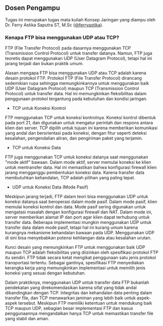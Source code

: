 ## Dosen Pengampu
Tugas ini merupakan tugas mata kuliah Konsep Jaringan yang diampu oleh Dr. Ferry Astika Saputra ST, M.Sc ([@ferryastika](https://github.com/ferryastika)).

### Kenapa FTP bisa menggunakan UDP atau TCP?
FTP (File Transfer Protocol) pada dasarnya menggunakan TCP (Transmission Control Protocol) untuk transfer datanya. Namun, FTP juga teoretis dapat menggunakan UDP (User Datagram Protocol), tetapi hal ini jarang terjadi dan bukan praktik umum.

Alasan mengapa FTP bisa menggunakan UDP atau TCP adalah karena desain protokol FTP. Protokol FTP (File Transfer Protocol) dirancang sedemikian rupa sehingga memungkinkannya untuk menggunakan baik UDP (User Datagram Protocol) maupun TCP (Transmission Control Protocol) untuk transfer data. Hal ini memungkinkan fleksibilitas dalam penggunaan protokol tergantung pada kebutuhan dan kondisi jaringan.

* TCP untuk Koneksi Kontrol

FTP menggunakan TCP untuk koneksi kontrolnya. Koneksi kontrol dibentuk pada port 21, dan digunakan untuk mengatur perintah dan respons antara klien dan server. TCP dipilih untuk tujuan ini karena memberikan komunikasi yang andal dan berorientasi pada koneksi, dengan fitur seperti deteksi kesalahan, pengendalian aliran, dan pengiriman paket yang terjamin.

* TCP untuk Koneksi Data

FTP juga menggunakan TCP untuk koneksi datanya saat menggunakan "mode aktif" bawaan. Dalam mode aktif, server memulai koneksi ke klien untuk mentransfer data. Hal ini memastikan bahwa konfigurasi firewall klien jarang mengganggu pembentukan koneksi data. Karena transfer data membutuhkan kehandalan, TCP adalah pilihan yang paling tepat.

* UDP untuk Koneksi Data (Mode Pasif)

Meskipun jarang terjadi, FTP dalam teori bisa menggunakan UDP untuk koneksi datanya saat beroperasi dalam mode pasif. Dalam mode pasif, klien memulai koneksi kontrol dan data. Mode pasif sering digunakan untuk mengatasi masalah dengan konfigurasi firewall dan NAT. Dalam mode ini, server memberikan alamat IP dan port agar klien dapat terhubung untuk transfer data. Beberapa implementasi mungkin menggunakan UDP untuk transfer data dalam mode pasif, tetapi hal ini kurang umum karena kurangnya mekanisme kehandalan bawaan pada UDP. Menggunakan UDP di sini bisa menyebabkan potensi kehilangan data atau kesalahan urutan.

Kunci desain yang memungkinkan FTP untuk menggunakan baik UDP maupun TCP adalah fleksibilitas yang diizinkan oleh spesifikasi protokol FTP itu sendiri. FTP tidak secara ketat mengikat penggunaan satu jenis protokol transportasi tertentu. Sebagai gantinya, spesifikasi FTP menyediakan kerangka kerja yang memungkinkan implementasi untuk memilih jenis koneksi yang sesuai dengan kebutuhan.

Dalam praktiknya, menggunakan UDP untuk transfer data FTP bukanlah pendekatan yang direkomendasikan karena sifat yang tidak andal dibandingkan dengan TCP. Integritas dan kehandalan data penting dalam transfer file, dan TCP menawarkan jaminan yang lebih baik untuk aspek-aspek tersebut. Meskipun FTP memiliki ketentuan untuk mendukung baik TCP maupun UDP, sebagian besar implementasi FTP dan kasus penggunaannya mengandalkan hanya TCP untuk memastikan transfer file yang stabil dan aman.